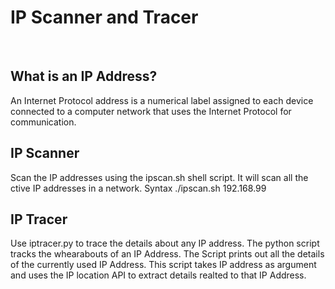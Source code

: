 # IP Scanner and Tracer
<br>

## What is an IP Address?
An Internet Protocol address is a numerical label assigned to each device connected to a computer network that uses the Internet Protocol for communication.
<br>

## IP Scanner
Scan the IP addresses using the ipscan.sh shell script. It will scan all the ctive IP addresses in a network.
Syntax ./ipscan.sh 192.168.99
<br>

## IP Tracer
Use iptracer.py to trace the details about any IP address.
The python script tracks the whearabouts of an IP Address. The Script prints out all the details of the currently used IP Address.
This script takes IP address as argument and uses the IP location API to extract details realted to that IP Address.

